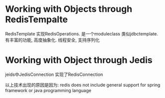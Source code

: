 # Working with Objects through RedisTempalte
RedisTemplate 实现RedisOperations. 是一个moduleclass 类似jdbctemplate. 有丰富的功能, 高度抽象化. 
线程安全, 支持序列化

# Working with Object through Jedis
jeids中JedisConnection 实现了RedisConnection

以上技术出现的原因是因为: redis does not include general support for spring framework or java programming language